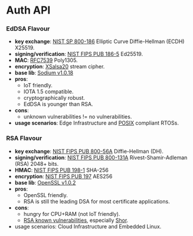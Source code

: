 # Auth API

### EdDSA Flavour
- **key exchange**: [NIST SP 800-186](https://nvlpubs.nist.gov/nistpubs/SpecialPublications/NIST.SP.800-186-draft.pdf) Elliptic Curve Diffie-Hellman (ECDH) X25519.
- **signing/verification**: [NIST FIPS PUB 186-5](https://nvlpubs.nist.gov/nistpubs/FIPS/NIST.FIPS.186-5-draft.pdf) Ed25519.
- **MAC**: [RFC7539](https://tools.ietf.org/html/rfc7539) Poly1305.
- **encryption**: [XSalsa20](https://cr.yp.to/snuffle/xsalsa-20081128.pdf) stream cipher.
- **base lib**: [Sodium v1.0.18](https://github.com/jedisct1/libsodium/tree/1.0.18-RELEASE)
- **pros**:
  - IoT friendly.
  - IOTA 1.5 compatible.
  - cryptographically robust.
  - EdDSA is younger than RSA.
- **cons**:
  - unknown vulnerabilities != no vulnerabilities.
- **usage scenarios**: Edge Infrastructure and [POSIX](https://standards.ieee.org/project/1003_1.html) compliant RTOSs.

### RSA Flavour
- **key exchange**: [NIST FIPS PUB 800-56A](https://nvlpubs.nist.gov/nistpubs/Legacy/SP/nistspecialpublication800-56ar.pdf) Diffie-Hellman (DH).
- **signing/verification**: [NIST FIPS PUB 800-131A](https://nvlpubs.nist.gov/nistpubs/SpecialPublications/NIST.SP.800-131Ar2.pdf) Rivest-Shamir-Adleman (RSA) 2048+ bits.
- **HMAC**: [NIST FIPS PUB 198-1](https://nvlpubs.nist.gov/nistpubs/FIPS/NIST.FIPS.198-1.pdf) SHA-256
- **encryption**: [NIST FIPS PUB 197](https://nvlpubs.nist.gov/nistpubs/FIPS/NIST.FIPS.197.pdf) AES256
- **base lib**: [OpenSSL v1.0.2](https://github.com/openssl/openssl/releases/tag/OpenSSL_1_0_2u)
- **pros**:
  - OpenSSL friendly.
  - RSA is still the leading DSA for most certificate applications.
- **cons**:
  - hungry for CPU+RAM (not IoT friendly).
  - [RSA known vulnerabilities](https://crypto.stanford.edu/~dabo/pubs/papers/RSA-survey.pdf), especially [Shor](https://eprint.iacr.org/2017/351.pdf).
- usage scenarios: Cloud Infrastructure and Embedded Linux.
